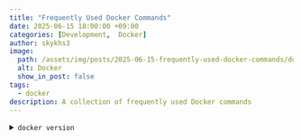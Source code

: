 ```yaml
---
title: "Frequently Used Docker Commands"
date: 2025-06-15 18:00:00 +09:00
categories: [Development,  Docker]
author: skykhs3
image:
  path: /assets/img/posts/2025-06-15-frequently-used-docker-commands/docker-logo.svg
  alt: Docker
  show_in_post: false
tags:
  - docker
description: A collection of frequently used Docker commands
---
```


<details>
<summary><code>docker version</code></summary>
<div markdown="1">
```bash
Client:
 Version:           27.5.1-rd
 API version:       1.47
 Go version:        go1.22.11
 Git commit:        0c97515
 Built:             Thu Jan 23 18:12:38 2025
 OS/Arch:           darwin/arm64
 Context:           desktop-linux

Server: Docker Desktop 4.42.0 (195023)
 Engine:
  Version:          28.2.2
  API version:      1.50 (minimum version 1.24)
  Go version:       go1.24.3
  Git commit:       45873be
  Built:            Fri May 30 12:07:27 2025
  OS/Arch:          linux/arm64
  Experimental:     false
 containerd:
  Version:          1.7.27
  GitCommit:        05044ec0a9a75232cad458027ca83437aae3f4da
 runc:
  Version:          1.2.5
  GitCommit:        v1.2.5-0-g59923ef
 docker-init:
  Version:          0.19.0
  GitCommit:        de40ad0
```
</div>
</details>

## 1. Basic Docker Commands

### 1.1. Image & Container Management

| Command | Description |
|---------|-------------|
| [`docker pull <image-name>`](https://docs.docker.com/reference/cli/docker/image/pull/) | Pull image from registry |
| [`docker create --name <container-name> <image-name>`](https://docs.docker.com/reference/cli/docker/container/create/) | Create container without running it |
| [`docker run -it --name <container-name> <image-name>`](https://docs.docker.com/reference/cli/docker/container/run/) | Create and Run container interactively |
| [`docker exec -it <container-name> <command>`](https://docs.docker.com/reference/cli/docker/container/exec/) | Execute command in running container |
| [`docker ps -a`](https://docs.docker.com/reference/cli/docker/container/ps/) | List all containers |
| [`docker start <container-name>`](https://docs.docker.com/reference/cli/docker/container/start/) | Start container |
| [`docker stop <container-name>`](https://docs.docker.com/reference/cli/docker/container/stop/) | Stop container |
| [`docker logs <container-name>`](https://docs.docker.com/reference/cli/docker/container/logs/) | Show logs |
| [`docker rm <container-name>`](https://docs.docker.com/reference/cli/docker/container/rm/) | Remove container |
| [`docker rmi <image-name>`](https://docs.docker.com/reference/cli/docker/image/rm/) | Remove image |
| [`docker volume rm <volume-name>`](https://docs.docker.com/reference/cli/docker/volume/rm/) | Remove volume |


> Press `Ctrl + p + q` to detach from container without stopping it
{: .prompt-tip }

### 1.2. System Management

| Command | Description |
|---------|-------------|
| [`docker system df -v`](https://docs.docker.com/reference/cli/docker/system/df/) | Show the amount of disk space used by the Docker daemon |
| [`docker system prune`](https://docs.docker.com/reference/cli/docker/system/prune/) | Remove unused data |

### 1.3. Docker Prune Commands Comparison

| Command | Stopped<br>Containers | Unused<br>Networks | Dangling<br>Images | Unused<br>Images | Unused<br>Anonymous<br>Volumes | Unused<br>Named<br>Volumes |
|---------|----------------------|-------------------|-------------------|---------------------|---------------------------|------------------------|
| `docker system \`<br>`prune` | ✅ | ✅ | ✅ | ❌ | ❌ | ❌ |
| `docker system \`<br>`prune --volumes` | ✅ | ✅ | ✅ | ❌ | ✅ | ❌ |
| `docker system \`<br>`prune -a` | ✅ | ✅ | ✅ | ✅ | ❌ | ❌ |
| `docker system \`<br>`prune -a --volumes` | ✅ | ✅ | ✅ | ✅ | ✅ | ❌ |
| `docker volume \`<br>`prune` | ❌ | ❌ | ❌ | ❌ | ✅ | ❌ |
| `docker volume \`<br>`prune -a` | ❌ | ❌ | ❌ | ❌ | ✅ | ✅ |

### 1.4. Examples
```bash
# Pull Ubuntu image
docker image pull ubuntu:24.04
```
```bash
# Run Ubuntu container
docker container run -it --name ubuntu-test ubuntu:24.04
```
```bash
# Execute bash in container
docker container exec -it ubuntu-test /bin/bash
```


## 2. Docker Compose Commands

| Command | Description |
|---------|-------------|
| [`docker compose up`](https://docs.docker.com/reference/cli/docker/compose/up/) | Apply changed `compose.yml` and start services |
| [`docker compose up <service-name>`](https://docs.docker.com/reference/cli/docker/compose/up/) | Start a specific service |
| [`docker compose down`](https://docs.docker.com/reference/cli/docker/compose/down/) | Stop services |
| [`docker compose down -v`](https://docs.docker.com/reference/cli/docker/compose/down/) | Stop services and remove volumes |
| [`docker compose ls`](https://docs.docker.com/reference/cli/docker/compose/ls/) | List all projects |

> `docker compose up --build` rebuilds the images
{: .prompt-tip }